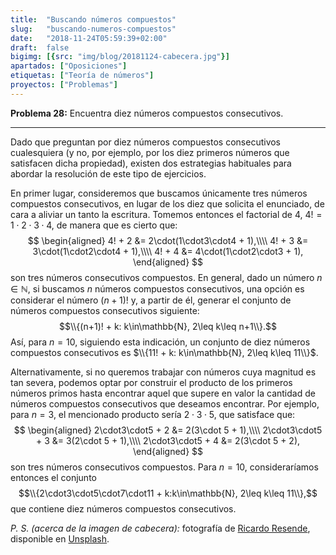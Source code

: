 ```yaml
---
title:  "Buscando números compuestos"
slug:   "buscando-numeros-compuestos"
date:   "2018-11-24T05:59:39+02:00"
draft:  false
bigimg: [{src: "img/blog/20181124-cabecera.jpg"}]
apartados: ["Oposiciones"]
etiquetas: ["Teoría de números"]
proyectos: ["Problemas"]
---
```


**Problema 28:** Encuentra diez números compuestos consecutivos.

<!--more-->

***

Dado que preguntan por diez números compuestos consecutivos cualesquiera (y no, por ejemplo, por los diez primeros números que satisfacen dicha propiedad), existen dos estrategias habituales para abordar la resolución de este tipo de ejercicios.

En primer lugar, consideremos que buscamos únicamente tres números compuestos consecutivos, en lugar de los diez que solicita el enunciado, de cara a aliviar un tanto la escritura. Tomemos entonces el factorial de $4$, $4! = 1\cdot2\cdot3\cdot4$, de manera que es cierto que:
$$
\begin{aligned}
4! + 2 &= 2\cdot(1\cdot3\cdot4 + 1),\\\\ 4! + 3 &= 3\cdot(1\cdot2\cdot4 + 1),\\\\ 4! + 4 &= 4\cdot(1\cdot2\cdot3 + 1),
\end{aligned}
$$
son tres números consecutivos compuestos. En general, dado un número $n\in\mathbb{N}$, si buscamos $n$ números compuestos consecutivos, una opción es considerar el número $(n+1)!$ y, a partir de él, generar el conjunto de números compuestos consecutivos siguiente: $$\\{(n+1)! + k: k\in\mathbb{N}, 2\leq k\leq n+1\\}.$$ Así, para $n=10$, siguiendo esta indicación, un conjunto de diez números compuestos consecutivos es $\\{11! + k: k\in\mathbb{N}, 2\leq k\leq 11\\}$.

Alternativamente, si no queremos trabajar con números cuya magnitud es tan severa, podemos optar por construir el producto de los primeros números primos hasta encontrar aquel que supere en valor la cantidad de números compuestos consecutivos que deseamos encontrar. Por ejemplo, para $n=3$, el mencionado producto sería $2\cdot3\cdot5$, que satisface que:
$$
\begin{aligned}
2\cdot3\cdot5 + 2 &= 2(3\cdot 5 + 1),\\\\ 2\cdot3\cdot5 + 3 &= 3(2\cdot 5 + 1),\\\\ 2\cdot3\cdot5 + 4 &= 2(3\cdot 5 + 2),
\end{aligned}
$$
son tres números consecutivos compuestos. Para $n=10$, consideraríamos entonces el conjunto $$\\{2\cdot3\cdot5\cdot7\cdot11 + k:k\in\mathbb{N}, 2\leq k\leq 11\\},$$ que contiene diez números compuestos consecutivos.

*P. S. (acerca de la imagen de cabecera):* fotografía de [Ricardo Resende](https://unsplash.com/@rresenden), disponible en [Unsplash](https://unsplash.com/photos/Vq3B58_XgjQ).